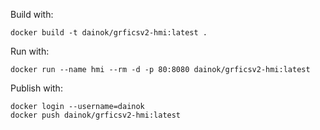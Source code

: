 Build with:

```
docker build -t dainok/grficsv2-hmi:latest .
```

Run with:

```
docker run --name hmi --rm -d -p 80:8080 dainok/grficsv2-hmi:latest
```

Publish with:

```
docker login --username=dainok
docker push dainok/grficsv2-hmi:latest
```
